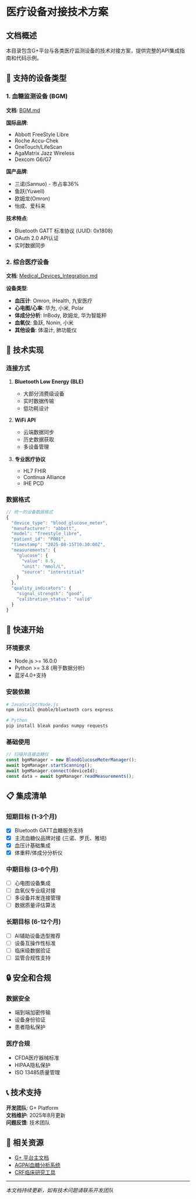 # 医疗设备对接技术方案

## 文档概述

本目录包含G+平台与各类医疗监测设备的技术对接方案，提供完整的API集成指南和代码示例。

## 📱 支持的设备类型

### 1. 血糖监测设备 (BGM)
**文档**: [BGM.md](./BGM.md)

**国际品牌**:
- Abbott FreeStyle Libre
- Roche Accu-Chek 
- OneTouch/LifeScan
- AgaMatrix Jazz Wireless
- Dexcom G6/G7

**国产品牌**:
- 三诺(Sannuo) - 市占率36%
- 鱼跃(Yuwell) 
- 欧姆龙(Omron)
- 怡成、爱科来

**技术特点**:
- Bluetooth GATT 标准协议 (UUID: 0x1808)
- OAuth 2.0 API认证
- 实时数据同步

### 2. 综合医疗设备
**文档**: [Medical_Devices_Integration.md](./Medical_Devices_Integration.md)

**设备类型**:
- **血压计**: Omron, iHealth, 九安医疗
- **心电图/心率**: 华为, 小米, Polar
- **体成分分析**: InBody, 欧姆龙, 华为智能秤
- **血氧仪**: 鱼跃, Nonin, 小米
- **其他设备**: 体温计, 肺功能仪

## 🔧 技术实现

### 连接方式
1. **Bluetooth Low Energy (BLE)**
   - 大部分消费级设备
   - 实时数据传输
   - 低功耗设计

2. **WiFi API**
   - 云端数据同步
   - 历史数据获取
   - 多设备管理

3. **专业医疗协议**
   - HL7 FHIR
   - Continua Alliance
   - IHE PCD

### 数据格式
```javascript
// 统一的设备数据格式
{
  "device_type": "blood_glucose_meter",
  "manufacturer": "abbott",
  "model": "freestyle_libre",
  "patient_id": "P001",
  "timestamp": "2025-08-15T10:30:00Z",
  "measurements": {
    "glucose": {
      "value": 8.5,
      "unit": "mmol/L",
      "source": "interstitial"
    }
  },
  "quality_indicators": {
    "signal_strength": "good",
    "calibration_status": "valid"
  }
}
```

## 🚀 快速开始

### 环境要求
- Node.js >= 16.0.0
- Python >= 3.8 (用于数据分析)
- 蓝牙4.0+支持

### 安装依赖
```bash
# JavaScript/Node.js
npm install @noble/bluetooth cors express

# Python
pip install bleak pandas numpy requests
```

### 基础使用
```javascript
// 扫描并连接血糖仪
const bgmManager = new BloodGlucoseMeterManager();
await bgmManager.startScanning();
await bgmManager.connect(deviceId);
const data = await bgmManager.readMeasurements();
```

## 📋 集成清单

### 短期目标 (1-3个月)
- [x] Bluetooth GATT血糖服务支持
- [x] 主流血糖仪品牌对接 (三诺、罗氏、雅培)
- [x] 血压计基础集成
- [x] 体重秤/体成分分析仪

### 中期目标 (3-6个月)
- [ ] 心电图设备集成
- [ ] 血氧仪专业级对接
- [ ] 多设备并发连接管理
- [ ] 数据质量评估算法

### 长期目标 (6-12个月)
- [ ] AI辅助设备选型推荐
- [ ] 设备互操作性标准
- [ ] 临床级数据验证
- [ ] 监管合规性支持

## 🔒 安全和合规

### 数据安全
- 端到端加密传输
- 设备身份验证
- 患者隐私保护

### 医疗合规
- CFDA医疗器械标准
- HIPAA隐私保护
- ISO 13485质量管理

## 📞 技术支持

**开发团队**: G+ Platform  
**文档维护**: 2025年8月更新  
**问题反馈**: 技术团队

## 🔗 相关资源

- [G+ 平台主文档](../README.md)
- [AGPAI血糖分析系统](../AGPAI/)
- [CRF临床研究工具](../crf_design/)

---

*本文档持续更新，如有技术问题请联系开发团队*